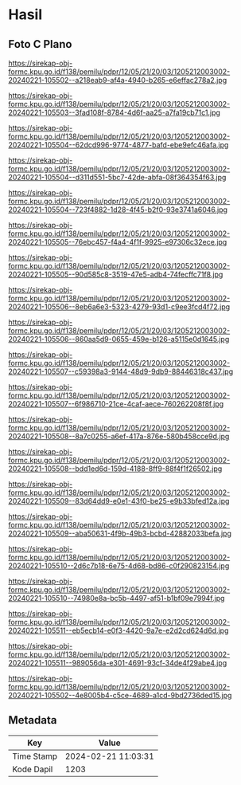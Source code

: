 # Hasil

## Foto C Plano

https://sirekap-obj-formc.kpu.go.id/f138/pemilu/pdpr/12/05/21/20/03/1205212003002-20240221-105502--a218eab9-af4a-4940-b265-e6effac278a2.jpg

https://sirekap-obj-formc.kpu.go.id/f138/pemilu/pdpr/12/05/21/20/03/1205212003002-20240221-105503--3fad108f-8784-4d6f-aa25-a7fa19cb71c1.jpg

https://sirekap-obj-formc.kpu.go.id/f138/pemilu/pdpr/12/05/21/20/03/1205212003002-20240221-105504--62dcd996-9774-4877-bafd-ebe9efc46afa.jpg

https://sirekap-obj-formc.kpu.go.id/f138/pemilu/pdpr/12/05/21/20/03/1205212003002-20240221-105504--d311d551-5bc7-42de-abfa-08f364354f63.jpg

https://sirekap-obj-formc.kpu.go.id/f138/pemilu/pdpr/12/05/21/20/03/1205212003002-20240221-105504--723f4882-1d28-4f45-b2f0-93e3741a6046.jpg

https://sirekap-obj-formc.kpu.go.id/f138/pemilu/pdpr/12/05/21/20/03/1205212003002-20240221-105505--76ebc457-f4a4-4f1f-9925-e97306c32ece.jpg

https://sirekap-obj-formc.kpu.go.id/f138/pemilu/pdpr/12/05/21/20/03/1205212003002-20240221-105505--90d585c8-3519-47e5-adb4-74fecffc71f8.jpg

https://sirekap-obj-formc.kpu.go.id/f138/pemilu/pdpr/12/05/21/20/03/1205212003002-20240221-105506--8eb6a6e3-5323-4279-93d1-c9ee3fcd4f72.jpg

https://sirekap-obj-formc.kpu.go.id/f138/pemilu/pdpr/12/05/21/20/03/1205212003002-20240221-105506--860aa5d9-0655-459e-b126-a5115e0d1645.jpg

https://sirekap-obj-formc.kpu.go.id/f138/pemilu/pdpr/12/05/21/20/03/1205212003002-20240221-105507--c59398a3-9144-48d9-9db9-88446318c437.jpg

https://sirekap-obj-formc.kpu.go.id/f138/pemilu/pdpr/12/05/21/20/03/1205212003002-20240221-105507--6f986710-21ce-4caf-aece-760262208f8f.jpg

https://sirekap-obj-formc.kpu.go.id/f138/pemilu/pdpr/12/05/21/20/03/1205212003002-20240221-105508--8a7c0255-a6ef-417a-876e-580b458cce9d.jpg

https://sirekap-obj-formc.kpu.go.id/f138/pemilu/pdpr/12/05/21/20/03/1205212003002-20240221-105508--bdd1ed6d-159d-4188-8ff9-88f4f1f26502.jpg

https://sirekap-obj-formc.kpu.go.id/f138/pemilu/pdpr/12/05/21/20/03/1205212003002-20240221-105509--83d64dd9-e0e1-43f0-be25-e9b33bfed12a.jpg

https://sirekap-obj-formc.kpu.go.id/f138/pemilu/pdpr/12/05/21/20/03/1205212003002-20240221-105509--aba50631-4f9b-49b3-bcbd-42882033befa.jpg

https://sirekap-obj-formc.kpu.go.id/f138/pemilu/pdpr/12/05/21/20/03/1205212003002-20240221-105510--2d6c7b18-6e75-4d68-bd86-c0f290823154.jpg

https://sirekap-obj-formc.kpu.go.id/f138/pemilu/pdpr/12/05/21/20/03/1205212003002-20240221-105510--74980e8a-bc5b-4497-af51-b1bf09e7994f.jpg

https://sirekap-obj-formc.kpu.go.id/f138/pemilu/pdpr/12/05/21/20/03/1205212003002-20240221-105511--eb5ecb14-e0f3-4420-9a7e-e2d2cd624d6d.jpg

https://sirekap-obj-formc.kpu.go.id/f138/pemilu/pdpr/12/05/21/20/03/1205212003002-20240221-105511--989056da-e301-4691-93cf-34de4f29abe4.jpg

https://sirekap-obj-formc.kpu.go.id/f138/pemilu/pdpr/12/05/21/20/03/1205212003002-20240221-105502--4e8005b4-c5ce-4689-a1cd-9bd2736ded15.jpg


## Metadata

| Key        | Value               |
| ---------- | ------------------- |
| Time Stamp | 2024-02-21 11:03:31 |
| Kode Dapil | 1203                |



